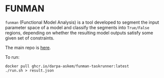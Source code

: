 # FUNMAN

`funman` (Functional Model Analysis) is a tool developed to segment the input parameter space of a model and classify the segments into `True/False` regions, depending on whether 
the resulting model outputs satisfy some given set of constraints.

The main repo is [here](https://github.com/DARPA-ASKEM/funman-api).

To run:
```shell
docker pull ghcr.io/darpa-askem/funman-taskrunner:latest
./run.sh > result.json
```
